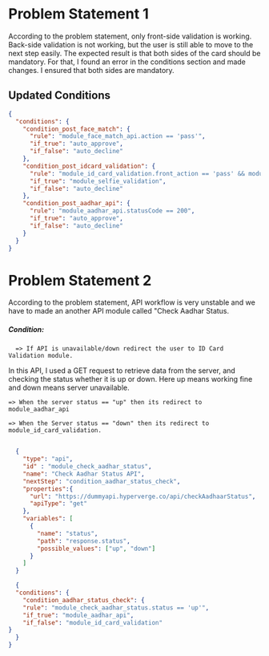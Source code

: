 # Problem Statement 1

According to the problem statement, only front-side validation is working. Back-side validation is not working, but the user is still able to move to the next step easily. The expected result is that both sides of the card should be mandatory.
For that, I found an error in the conditions section and made changes. I ensured that both sides are mandatory.

## Updated Conditions
```json
{
  "conditions": {
    "condition_post_face_match": {
      "rule": "module_face_match_api.action == 'pass'",
      "if_true": "auto_approve",
      "if_false": "auto_decline"
    },
    "condition_post_idcard_validation": {
      "rule": "module_id_card_validation.front_action == 'pass' && module_id_card_validation.back_action == 'pass'",
      "if_true": "module_selfie_validation",
      "if_false": "auto_decline"
    },
    "condition_post_aadhar_api": {
      "rule": "module_aadhar_api.statusCode == 200",
      "if_true": "auto_approve",
      "if_false": "auto_decline"
    }
  }
}
```

# Problem Statement 2

According to the problem statement, API workflow is very unstable and we have to made an another API module called "Check Aadhar Status.

##### Condition: 

```  => If API is unavailable/down redirect the user to ID Card Validation module.```

In this API, I used a GET request to retrieve data from the server, and checking the status whether it is up or down. Here up means working fine and down means server unavailable.

```=> When the server status == "up" then its redirect to module_aadhar_api```

```=> When the Server status == "down" then its redirect to module_id_card_validation.```

```json

  {
    "type": "api",
    "id" : "module_check_aadhar_status",
    "name": "Check Aadhar Status API",
    "nextStep": "condition_aadhar_status_check",
    "properties":{
      "url": "https://dummyapi.hyperverge.co/api/checkAadhaarStatus",
      "apiType": "get"
    },
    "variables": [
      {
        "name": "status",
        "path": "response.status",
        "possible_values": ["up", "down"]
      }
    ]
  }

  {
  "conditions": {
    "condition_aadhar_status_check": {
    "rule": "module_check_aadhar_status.status == 'up'",
    "if_true": "module_aadhar_api",
    "if_false": "module_id_card_validation"  
}
  }
}

```